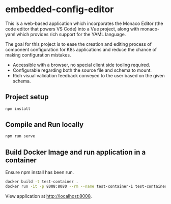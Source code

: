 # embedded-config-editor

This is a web-based application which incorporates the Monaco Editor (the code editor that powers VS Code)
into a Vue project, along with monaco-yaml which provides rich support for the YAML language.

The goal for this project is to ease the creation and editing process of component configuration for K8s applications and reduce the chance of making configuration mistakes.

- Accessible with a browser, no special client side tooling required.
- Configurable regarding both the source file and schema to mount.
- Rich visual validation feedback conveyed to the user based on the given schema.

## Project setup

```bash
npm install
```

## Compile and Run locally
```bash
npm run serve
```

## Build Docker Image and run application in a container

Ensure npm install has been run.

```bash
docker build -t test-container .
docker run -it -p 8008:8080 --rm --name test-container-1 test-container
```

View application at <http://localhost:8008>.
